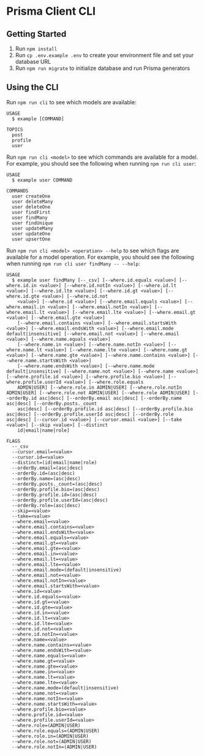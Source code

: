 # Prisma Client CLI

## Getting Started

1. Run `npm install`
1. Run `cp .env.example .env` to create your environment file and set your database URL
1. Run `npm run migrate` to initialize database and run Prisma generators

## Using the CLI

Run `npm run cli` to see which models are available:

```
USAGE
  $ example [COMMAND]

TOPICS
  post
  profile
  user
```

Run `npm run cli <model>` to see which commands are available for a model. For example, you should see the following when running `npm run cli user`:

```
USAGE
  $ example user COMMAND

COMMANDS
  user createOne
  user deleteMany
  user deleteOne
  user findFirst
  user findMany
  user findUnique
  user updateMany
  user updateOne
  user upsertOne
```

Run `npm run cli <model> <operation> --help` to see which flags are available for a model operation. For example, you should see the following when running `npm run cli user findMany -- --help`:

```
USAGE
  $ example user findMany [--_csv] [--where.id.equals <value>] [--where.id.in <value>] [--where.id.notIn <value>] [--where.id.lt <value>] [--where.id.lte <value>] [--where.id.gt <value>] [--where.id.gte <value>] [--where.id.not
    <value>] [--where.id <value>] [--where.email.equals <value>] [--where.email.in <value>] [--where.email.notIn <value>] [--where.email.lt <value>] [--where.email.lte <value>] [--where.email.gt <value>] [--where.email.gte <value>]
    [--where.email.contains <value>] [--where.email.startsWith <value>] [--where.email.endsWith <value>] [--where.email.mode default|insensitive] [--where.email.not <value>] [--where.email <value>] [--where.name.equals <value>]
    [--where.name.in <value>] [--where.name.notIn <value>] [--where.name.lt <value>] [--where.name.lte <value>] [--where.name.gt <value>] [--where.name.gte <value>] [--where.name.contains <value>] [--where.name.startsWith <value>]
    [--where.name.endsWith <value>] [--where.name.mode default|insensitive] [--where.name.not <value>] [--where.name <value>] [--where.profile.id <value>] [--where.profile.bio <value>] [--where.profile.userId <value>] [--where.role.equals
    ADMIN|USER] [--where.role.in ADMIN|USER] [--where.role.notIn ADMIN|USER] [--where.role.not ADMIN|USER] [--where.role ADMIN|USER] [--orderBy.id asc|desc] [--orderBy.email asc|desc] [--orderBy.name asc|desc] [--orderBy.posts._count
    asc|desc] [--orderBy.profile.id asc|desc] [--orderBy.profile.bio asc|desc] [--orderBy.profile.userId asc|desc] [--orderBy.role asc|desc] [--cursor.id <value>] [--cursor.email <value>] [--take <value>] [--skip <value>] [--distinct
    id|email|name|role]

FLAGS
  --_csv
  --cursor.email=<value>
  --cursor.id=<value>
  --distinct=(id|email|name|role)
  --orderBy.email=(asc|desc)
  --orderBy.id=(asc|desc)
  --orderBy.name=(asc|desc)
  --orderBy.posts._count=(asc|desc)
  --orderBy.profile.bio=(asc|desc)
  --orderBy.profile.id=(asc|desc)
  --orderBy.profile.userId=(asc|desc)
  --orderBy.role=(asc|desc)
  --skip=<value>
  --take=<value>
  --where.email=<value>
  --where.email.contains=<value>
  --where.email.endsWith=<value>
  --where.email.equals=<value>
  --where.email.gt=<value>
  --where.email.gte=<value>
  --where.email.in=<value>
  --where.email.lt=<value>
  --where.email.lte=<value>
  --where.email.mode=(default|insensitive)
  --where.email.not=<value>
  --where.email.notIn=<value>
  --where.email.startsWith=<value>
  --where.id=<value>
  --where.id.equals=<value>
  --where.id.gt=<value>
  --where.id.gte=<value>
  --where.id.in=<value>
  --where.id.lt=<value>
  --where.id.lte=<value>
  --where.id.not=<value>
  --where.id.notIn=<value>
  --where.name=<value>
  --where.name.contains=<value>
  --where.name.endsWith=<value>
  --where.name.equals=<value>
  --where.name.gt=<value>
  --where.name.gte=<value>
  --where.name.in=<value>
  --where.name.lt=<value>
  --where.name.lte=<value>
  --where.name.mode=(default|insensitive)
  --where.name.not=<value>
  --where.name.notIn=<value>
  --where.name.startsWith=<value>
  --where.profile.bio=<value>
  --where.profile.id=<value>
  --where.profile.userId=<value>
  --where.role=(ADMIN|USER)
  --where.role.equals=(ADMIN|USER)
  --where.role.in=(ADMIN|USER)
  --where.role.not=(ADMIN|USER)
  --where.role.notIn=(ADMIN|USER)
```